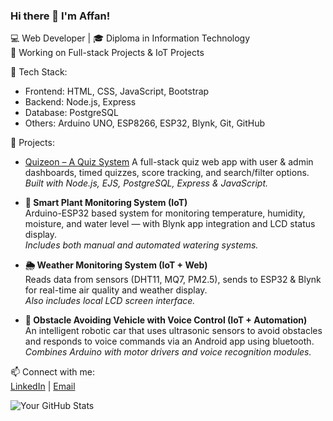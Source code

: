 ### Hi there 👋 I'm Affan!

💻 Web Developer | 🎓 Diploma in Information Technology  
🚀 Working on Full-stack Projects & IoT Projects

🔧 Tech Stack:
- Frontend: HTML, CSS, JavaScript, Bootstrap
- Backend: Node.js, Express
- Database: PostgreSQL
- Others: Arduino UNO, ESP8266, ESP32, Blynk, Git, GitHub

📌 Projects:
- [Quizeon – A Quiz System](https://github.com/mdaffan07/quizeon)
  A full-stack quiz web app with user & admin dashboards, timed quizzes, score tracking, and search/filter options.  
  *Built with Node.js, EJS, PostgreSQL, Express & JavaScript.*

- **🌿 Smart Plant Monitoring System (IoT)**  
  Arduino-ESP32 based system for monitoring temperature, humidity, moisture, and water level — with Blynk app integration and LCD status display.  
  *Includes both manual and automated watering systems.*

- **🌦️ Weather Monitoring System (IoT + Web)**  
  Reads data from sensors (DHT11, MQ7, PM2.5), sends to ESP32 & Blynk for real-time air quality and weather display.  
  *Also includes local LCD screen interface.*

- **🚗 Obstacle Avoiding Vehicle with Voice Control (IoT + Automation)**  
  An intelligent robotic car that uses ultrasonic sensors to avoid obstacles and responds to voice commands via an Android app using bluetooth.  
  *Combines Arduino with motor drivers and voice recognition modules.*


📫 Connect with me:  
[LinkedIn](https://www.linkedin.com/in/mohammad-affan-53b0a7257/) | [Email](mailto:affanmohammad119@gmail.com)

![Your GitHub Stats](https://github-readme-stats.vercel.app/api?username=mdaffan07&show_icons=true&theme=github_dark)
